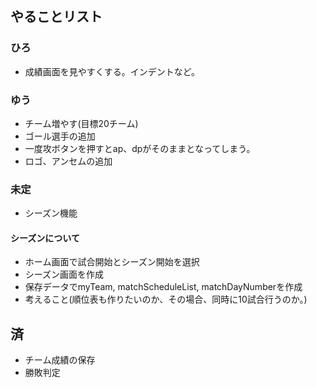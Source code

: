 ## やることリスト

### ひろ
- 成績画面を見やすくする。インデントなど。

### ゆう
- チーム増やす(目標20チーム)
- ゴール選手の追加
- 一度攻ボタンを押すとap、dpがそのままとなってしまう。
- ロゴ、アンセムの追加

### 未定
- シーズン機能

#### シーズンについて
- ホーム画面で試合開始とシーズン開始を選択
- シーズン画面を作成
- 保存データでmyTeam, matchScheduleList, matchDayNumberを作成
- 考えること(順位表も作りたいのか、その場合、同時に10試合行うのか。)

## 済
- チーム成績の保存
- 勝敗判定